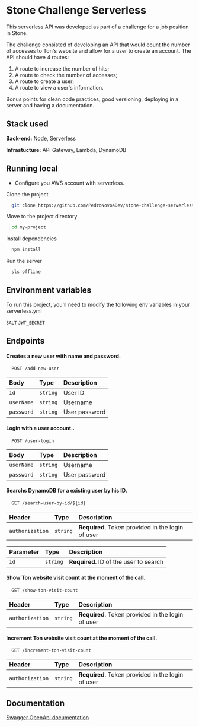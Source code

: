 # Stone Challenge Serverless

This serverless API was developed as part of a challenge for a job position in Stone.

The challenge consisted of developing an API that would count the number of accesses to Ton's website and allow for a user to create an account. The API should have 4 routes:

1. A route to increase the number of hits;
2. A route to check the number of accesses;
3. A route to create a user;
4. A route to view a user's information.

Bonus points for clean code practices, good versioning,  deploying in a server and having a documentation.

## Stack used

**Back-end:** Node, Serverless

**Infrastucture:** API Gateway, Lambda, DynamoDB


## Running local

- Configure you AWS account with serverless.

Clone the project

```bash
  git clone https://github.com/PedroNovoaDev/stone-challenge-serverless
```

Move to the project directory

```bash
  cd my-project
```

Install dependencies

```bash
  npm install
```

Run the server

```bash
  sls offline
```


## Environment variables

To run this project, you'll need to modify the following env variables in your serverless.yml

`SALT`
`JWT_SECRET`


## Endpoints

#### Creates a new user with name and password.
```http
  POST /add-new-user
```

| Body   | Type       | Description                           |
| :---------- | :--------- | :---------------------------------- |
| `id` | `string` | User ID |
| `userName` | `string` | Username |
| `password` | `string` | User password |



#### Login with a user account..
```http
  POST /user-login
```

| Body   | Type       | Description                           |
| :---------- | :--------- | :---------------------------------- |
| `userName` | `string` | Username |
| `password` | `string` | User password |



#### Searchs DynamoDB for a existing user by his ID.
```http
  GET /search-user-by-id/${id}
```

| Header   | Type       | Description                                   |
| :---------- | :--------- | :------------------------------------------ |
| `authorization`      | `string` | **Required**. Token provided in the login of user |

| Parameter   | Type       | Description                                   |
| :---------- | :--------- | :------------------------------------------ |
| `id`      | `string` | **Required**. ID of the user to search |



#### Show Ton website visit count at the moment of the call.
```http
  GET /show-ton-visit-count
```

| Header   | Type       | Description                                   |
| :---------- | :--------- | :------------------------------------------ |
| `authorization`      | `string` | **Required**. Token provided in the login of user |



#### Increment Ton website visit count at the moment of the call.
```http
  GET /increment-ton-visit-count
```

| Header   | Type       | Description                                   |
| :---------- | :--------- | :------------------------------------------ |
| `authorization`      | `string` | **Required**. Token provided in the login of user |

## Documentation

[Swagger OpenApi documentation](https://app.swaggerhub.com/apis-docs/PedroNovoaDev/stone-challenge-serverless/1.0.0)